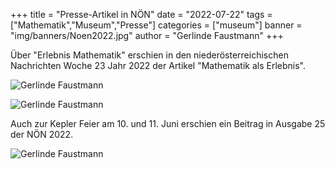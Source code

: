 +++
title = "Presse-Artikel in NÖN"
date = "2022-07-22"
tags = ["Mathematik","Museum","Presse"]
categories = ["museum"]
banner = "img/banners/Noen2022.jpg"
author = "Gerlinde Faustmann"
+++

Über "Erlebnis Mathematik" erschien in den niederösterreichischen Nachrichten Woche 23 Jahr 2022
der Artikel "Mathematik als Erlebnis".

![Gerlinde Faustmann](/img/AnkuendigungNoen.jpg)

![Gerlinde Faustmann](/img/NoenErlebnis.jpg)


Auch zur Kepler Feier am 10. und 11. Juni erschien ein Beitrag in Ausgabe 25 der NÖN 2022.

![Gerlinde Faustmann](/img/KeplerNoen.jpg)
